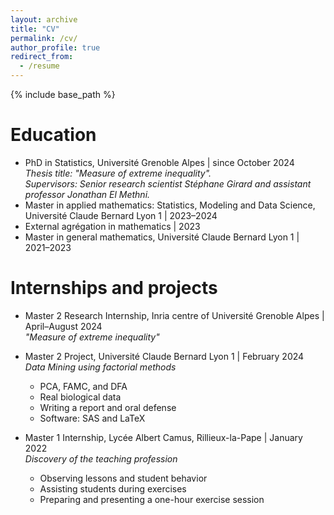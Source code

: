 ```yaml
---
layout: archive
title: "CV"
permalink: /cv/
author_profile: true
redirect_from:
  - /resume
---
```


{% include base_path %}

Education
======

* PhD in Statistics, Université Grenoble Alpes | since October 2024  
  *Thesis title: "Measure of extreme inequality".*  
  *Supervisors: Senior research scientist Stéphane Girard and assistant professor Jonathan El Methni.*  
* Master in applied mathematics: Statistics, Modeling and Data Science, Université Claude Bernard Lyon 1 | 2023–2024  
* External agrégation in mathematics | 2023  
* Master in general mathematics, Université Claude Bernard Lyon 1 | 2021–2023

Internships and projects
======

* Master 2 Research Internship, Inria centre of Université Grenoble Alpes | April–August 2024  
  *"Measure of extreme inequality"*

* Master 2 Project, Université Claude Bernard Lyon 1 | February 2024  
  *Data Mining using factorial methods*  
  - PCA, FAMC, and DFA  
  - Real biological data  
  - Writing a report and oral defense  
  - Software: SAS and LaTeX

* Master 1 Internship, Lycée Albert Camus, Rillieux-la-Pape | January 2022  
  *Discovery of the teaching profession*  
  - Observing lessons and student behavior  
  - Assisting students during exercises  
  - Preparing and presenting a one-hour exercise session